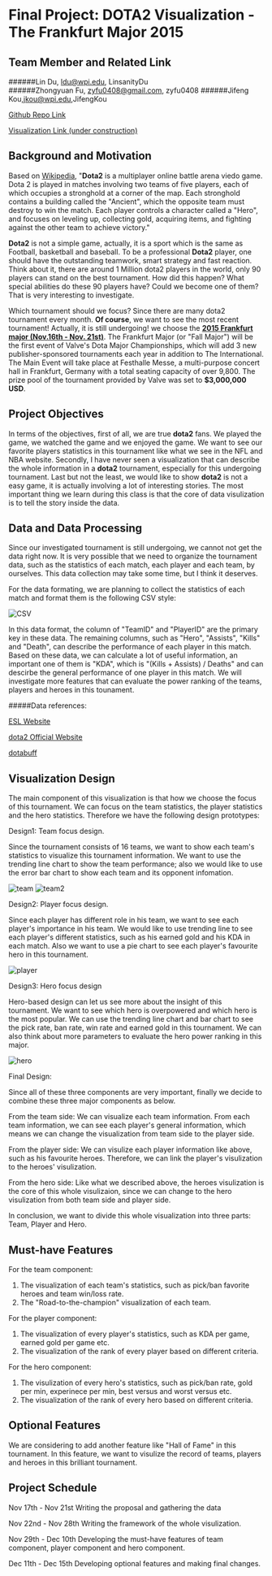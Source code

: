 Final Project: DOTA2 Visualization - The Frankfurt Major 2015 
===

Team Member and Related Link
---
######Lin Du, ldu@wpi.edu, LinsanityDu  
######Zhongyuan Fu, zyfu0408@gmail.com, zyfu0408
######Jifeng Kou,jkou@wpi.edu,JifengKou

[Github Repo Link](https://github.com/datavisfordota2/datavisfordota2.github.io)

[Visualization Link (under construction)](http://datavisfordota2.github.io/)

Background and Motivation
---
Based on [Wikipedia](https://en.wikipedia.org/wiki/Dota_2), "**Dota2** is a multiplayer online battle arena viedo game. Dota 2 is played in matches involving two teams of five players, each of which occupies a stronghold at a corner of the map. Each stronghold contains a building called the "Ancient", which the opposite team must destroy to win the match. Each player controls a character called a "Hero", and focuses on leveling up, collecting gold, acquiring items, and fighting against the other team to achieve victory."

**Dota2** is not a simple game, actually, it is a sport which is the same as Football, basketball and baseball. To be a professional **Dota2** player, one should have the outstanding teamwork, smart strategy and fast reaction. Think about it, there are around 1 Million dota2 players in the world, only 90 players can stand on the best tournament. How did this happen? What special abilities do these 90 players have? Could we become one of them? That is very interesting to investigate.

Which tournament should we focus? Since there are many dota2 tournament every month. **Of course**, we want to see the most recent tournament! Actually, it is still undergoing! we choose the [**2015 Frankfurt major (Nov.16th - Nov. 21st)**](http://www.thefrankfurtmajor.com/). The Frankfurt Major (or "Fall Major") will be the first event of Valve's Dota Major Championships, which will add 3 new publisher-sponsored tournaments each year in addition to The International. The Main Event will take place at Festhalle Messe, a multi-purpose concert hall in Frankfurt, Germany with a total seating capacity of over 9,800. The prize pool of the tournament provided by Valve was set to **$3,000,000 USD**.

Project Objectives
---
In terms of the objectives, first of all, we are true **dota2** fans. We played the game, we watched the game and we enjoyed the game. We want to see our favorite players statistics in this tournament like what we see in the NFL and NBA website. Secondly, I have never seen a visualization that can describe the whole information in a **dota2** tournament, especially for this undergoing tournament. Last but not the least, we would like to show **dota2** is not a easy game, it is actually involving a lot of interesting stories. The most important thing we learn during this class is that the core of data visulization is to tell the story inside the data.

Data and Data Processing
---
Since our investigated tournament is still undergoing, we cannot not get the data right now. It is very possible that we need to organize the tournament data, such as the statistics of each match, each player and each team, by ourselves. This data collection may take some time, but I think it deserves. 

For the data formating, we are planning to collect the statistics of each match and format them is the following CSV style:

![CSV](img/dataformat.png)

In this data format, the column of "TeamID" and "PlayerID" are the primary key in these data. The remaining columns, such as "Hero", "Assists", "Kills" and "Death", can describe the performance of each player in this match. Based on these data, we can calculate a lot of useful information, an important one of them is "KDA", which is "(Kills + Assists) / Deaths" and can descirbe the general performance of one player in this match. We will investigate more features that can evaluate the power ranking of the teams, players and heroes in this tounament.

#####Data references: 

[ESL Website](http://www.thefrankfurtmajor.com/)

[dota2 Official Website](http://blog.dota2.com/)

[dotabuff](http://www.dotabuff.com/)

Visualization Design
---

The main component of this visualization is that how we choose the focus of this tournament. We can focus on the team statistics, the player statistics and the hero statistics. Therefore we have the following design prototypes:

Design1: Team focus design.

Since the tournament consists of 16 teams, we want to show each team's statistics to visualize this tournament information. We want to use the trending line chart to show the team performance; also we would like to use the error bar chart to show each team and its opponent infomation.

![team](img/team.png)
![team2](img/team2.png) 


Design2: Player focus design.

Since each player has different role in his team, we want to see each player's importance in his team. We would like to use trending line to see each player's different statistics, such as his earned gold and his KDA in each match. Also we want to use a pie chart to see each player's favourite hero in this tournament. 

![player](img/player1.png)

Design3: Hero focus design

Hero-based design can let us see more about the insight of this tournament. We want to see which hero is overpowered and which hero is the most popular. We can use the trending line chart and bar chart to see the pick rate, ban rate, win rate and earned gold in this tournament. We can also think about more parameters to evaluate the hero power ranking in this major.

![hero](img/hero1.png)


Final Design:

Since all of these three components are very important, finally we decide to combine these three major components as below.

From the team side: We can visualize each team information. From each team information, we can see each player's general information, which means we can change the visualization from team side to the player side.

From the player side: We can visulize each player information like above, such as his favourite heroes. Therefore, we can link the player's visulization to the heroes' visulization.

From the hero side: Like what we described above, the heroes visulization is the core of this whole visulizaion, since we can change to the hero visulization from both team side and player side. 

In conclusion, we want to divide this whole visualization into three parts: Team, Player and Hero.

Must-have Features
---
For the team component:

1. The visualization of each team's statistics, such as pick/ban favorite heroes and team win/loss rate.
2. The "Road-to-the-champion" visualization of each team. 

For the player component:

1. The visualization of every player's statistics, such as KDA per game, earned gold per game etc.
2. The visualization of the rank of every player based on different criteria.

For the hero component:

1. The visulization of every hero's statistics, such as pick/ban rate, gold per min, experinece per min, best versus and worst versus etc.
2. The visualization of the rank of every hero based on different criteria.


Optional Features
---
We are considering to add another feature like "Hall of Fame" in this tournament. In this feature, we want to visulize the record of teams, players and heroes in this brilliant tournament.

Project Schedule
---
Nov 17th - Nov 21st   Writing the proposal and gathering the data

Nov 22nd - Nov 28th	   Writing the framework of the whole visulization.

Nov 29th - Dec 10th   Developing the must-have features of team component, player component and hero component.

Dec 11th - Dec 15th   Developing optional features and making final changes.

